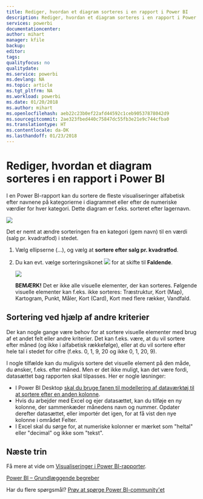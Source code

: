 ```yaml
---
title: Rediger, hvordan et diagram sorteres i en rapport i Power BI
description: Rediger, hvordan et diagram sorteres i en rapport i Power BI
services: powerbi
documentationcenter: 
author: mihart
manager: kfile
backup: 
editor: 
tags: 
qualityfocus: no
qualitydate: 
ms.service: powerbi
ms.devlang: NA
ms.topic: article
ms.tgt_pltfrm: NA
ms.workload: powerbi
ms.date: 01/20/2018
ms.author: mihart
ms.openlocfilehash: aeb22c23b0ef22afd44592c1ceb90537878042d9
ms.sourcegitcommit: 2ae323fbed440c75847dc55fb3e21e9c744cfba0
ms.translationtype: HT
ms.contentlocale: da-DK
ms.lasthandoff: 01/23/2018
---
```

# <a name="change-how-a-chart-is-sorted-in-a-power-bi-report"></a>Rediger, hvordan et diagram sorteres i en rapport i Power BI
I en Power BI-rapport kan du sortere de fleste visualiseringer alfabetisk efter navnene på kategorierne i diagrammet eller efter de numeriske værdier for hver kategori. Dette diagram er f.eks. sorteret efter lagernavn.

![](media/power-bi-report-change-sort/pbi_chartsortcategory.png)

Det er nemt at ændre sorteringen fra en kategori (gem navn) til en værdi (salg pr. kvadratfod) i stedet.

1. Vælg ellipserne (...), og vælg at **sortere efter salg pr. kvadratfod**.
2. Du kan evt. vælge sorteringsikonet ![](media/power-bi-report-change-sort/sorticon.png) for at skifte til **Faldende**.

   ![](media/power-bi-report-change-sort/sortby.gif)

   **BEMÆRK!** Det er ikke alle visuelle elementer, der kan sorteres.  Følgende visuelle elementer kan f.eks. ikke sorteres: Træstruktur, Kort (Map), Kartogram, Punkt, Måler, Kort (Card), Kort med flere rækker, Vandfald.

<a name="other"></a>
## <a name="sorting-using-other-criteria"></a>Sortering ved hjælp af andre kriterier
Der kan nogle gange være behov for at sortere visuelle elementer med brug af et andet felt eller andre kriterier.  Det kan f.eks. være, at du vil sortere efter måned (og ikke i alfabetisk rækkefølge), eller at du vil sortere efter hele tal i stedet for cifre (f.eks. 0, 1, 9, 20 og ikke 0, 1, 20, 9).  

I nogle tilfælde kan du muligvis sortere det visuelle element på den måde, du ønsker, f.eks. efter måned.  Men er det ikke muligt, kan det være fordi, datasættet bag rapporten skal tilpasses. Her er nogle løsninger:

* I Power BI Desktop [skal du bruge fanen til modellering af dataværktøj til at sortere efter en anden kolonne](desktop-sort-by-column.md).
* Hvis du arbejder med Excel og ejer datasættet, kan du tilføje en ny kolonne, der sammenkæder månedens navn og nummer. Opdater derefter datasættet, eller importér det igen, for at få vist den nye kolonne i området Felter.
* I Excel skal du sørge for, at numeriske kolonner er mærket som "heltal" eller "decimal" og ikke som "tekst".

## <a name="next-steps"></a>Næste trin
Få mere at vide om [Visualiseringer i Power BI-rapporter](power-bi-report-visualizations.md).

[Power BI – Grundlæggende begreber](service-basic-concepts.md)

Har du flere spørgsmål? [Prøv at spørge Power BI-community'et](http://community.powerbi.com/)
